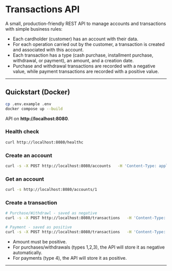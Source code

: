 # Transactions API

A small, production-friendly REST API to manage accounts and transactions with simple business rules:

- Each cardholder (customer) has an account with their data.
- For each operation carried out by the customer, a transaction is created and associated with this account.
- Each transaction has a type (cash purchase, installment purchase, withdrawal, or payment), an amount, and a creation date.
- Purchase and withdrawal transactions are recorded with a negative value, while payment transactions are recorded with a positive value.

---

## Quickstart (Docker)

```bash
cp .env.example .env
docker compose up --build
```

API on **http://localhost:8080**.

### Health check
```bash
curl http://localhost:8080/healthc
```

### Create an account
```bash
curl -s -X POST http://localhost:8080/accounts   -H 'Content-Type: application/json'   -d '{"document_number": "12345678900"}'
```

### Get an account
```bash
curl -s http://localhost:8080/accounts/1
```

### Create a transaction
```bash
# Purchase/Withdrawl - saved as negative
curl -s -X POST http://localhost:8080/transactions   -H 'Content-Type: application/json'   -d '{"account_id":1,"operation_type_id":1,"amount":50.0}'
```

```bash
# Payment - saved as positive
curl -s -X POST http://localhost:8080/transactions   -H 'Content-Type: application/json'   -d '{"account_id":1,"operation_type_id":4,"amount":60.0}'
```

- Amount must be positive.
- For purchases/withdrawals (types 1,2,3), the API will store it as negative automatically.
- For payments (type 4), the API will store it as positive.

---
